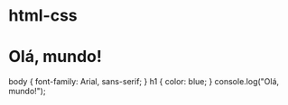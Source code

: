 # html-css

<!DOCTYPE html>
<html>
<head>
  <title>Minha página</title>
</head>
<body>
  <h1>Olá, mundo!</h1>
</body>
</html>
body {
  font-family: Arial, sans-serif;
}
h1 {
  color: blue;
}
console.log("Olá, mundo!");